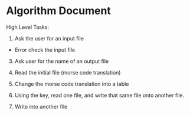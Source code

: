 # Algorithm Document

High Level Tasks:

1. Ask the user for an input file 
- Error check the input file
3. Ask user for the name of an output file

4. Read the initial file (morse code translation)
4. Change the morse code translation into a table 
5. Using the key, read one file, and write that same file onto another file.
5. Write into another file


